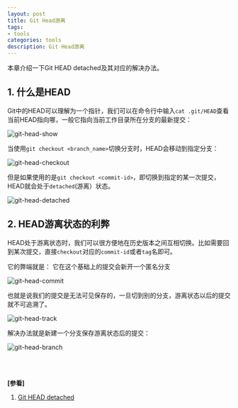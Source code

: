 ```yaml
---
layout: post
title: Git Head游离
tags:
- tools
categories: tools
description: Git Head游离
---
```


本章介绍一下Git HEAD detached及其对应的解决办法。


<!-- more -->


## 1. 什么是HEAD
Git中的HEAD可以理解为一个指针，我们可以在命令行中输入```cat .git/HEAD```查看当前HEAD指向哪，一般它指向当前工作目录所在分支的最新提交：

![git-head-show](https://ivanzz1001.github.io/records/assets/img/tools/git-head-show.jpg)

当使用```git checkout <branch_name>```切换分支时，HEAD会移动到指定分支：

![git-head-checkout](https://ivanzz1001.github.io/records/assets/img/tools/git-head-checkout.jpg)

但是如果使用的是```git checkout <commit-id>```，即切换到指定的某一次提交，HEAD就会处于```detached```(游离）状态。

![git-head-detached](https://ivanzz1001.github.io/records/assets/img/tools/git-head-detached.jpg)


## 2. HEAD游离状态的利弊
HEAD处于游离状态时，我们可以很方便地在历史版本之间互相切换。比如需要回到某次提交，直接```checkout```对应的```commit-id```或者```tag```名即可。

它的弊端就是： 它在这个基础上的提交会新开一个匿名分支

![git-head-commit](https://ivanzz1001.github.io/records/assets/img/tools/git-head-commit.jpg)

也就是说我们的提交是无法可见保存的，一旦切到别的分支，游离状态以后的提交就不可追溯了。

![git-head-track](https://ivanzz1001.github.io/records/assets/img/tools/git-head-track.jpg)

解决办法就是新建一个分支保存游离状态后的提交：

![git-head-branch](https://ivanzz1001.github.io/records/assets/img/tools/git-head-branch.jpg)




<br />
<br />

**[参看]**

1. [Git HEAD detached](https://blog.csdn.net/u011240877/article/details/76273335)




<br />
<br />
<br />

